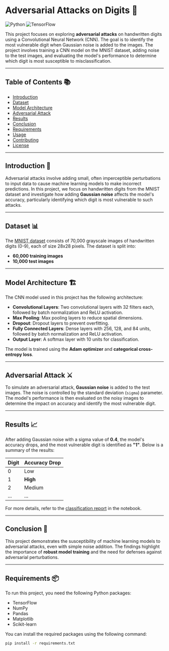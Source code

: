 # Adversarial Attacks on Digits 🎯

![Python](https://img.shields.io/badge/Python-3.8%2B-blue)
![TensorFlow](https://img.shields.io/badge/TensorFlow-2.x-orange)

This project focuses on exploring **adversarial attacks** on handwritten digits using a Convolutional Neural Network (CNN). The goal is to identify the most vulnerable digit when Gaussian noise is added to the images. The project involves training a CNN model on the MNIST dataset, adding noise to the test images, and evaluating the model's performance to determine which digit is most susceptible to misclassification.

---

## Table of Contents 📚
- [Introduction](#introduction)
- [Dataset](#dataset)
- [Model Architecture](#model-architecture)
- [Adversarial Attack](#adversarial-attack)
- [Results](#results)
- [Conclusion](#conclusion)
- [Requirements](#requirements)
- [Usage](#usage)
- [Contributing](#contributing)
- [License](#license)

---

## Introduction 🧠

Adversarial attacks involve adding small, often imperceptible perturbations to input data to cause machine learning models to make incorrect predictions. In this project, we focus on handwritten digits from the MNIST dataset and investigate how adding **Gaussian noise** affects the model's accuracy, particularly identifying which digit is most vulnerable to such attacks.

---

## Dataset 📊

The [MNIST dataset](http://yann.lecun.com/exdb/mnist/) consists of 70,000 grayscale images of handwritten digits (0-9), each of size 28x28 pixels. The dataset is split into:
- **60,000 training images**
- **10,000 test images**

---

## Model Architecture 🏗️

The CNN model used in this project has the following architecture:

- **Convolutional Layers**: Two convolutional layers with 32 filters each, followed by batch normalization and ReLU activation.
- **Max Pooling**: Max pooling layers to reduce spatial dimensions.
- **Dropout**: Dropout layers to prevent overfitting.
- **Fully Connected Layers**: Dense layers with 256, 128, and 84 units, followed by batch normalization and ReLU activation.
- **Output Layer**: A softmax layer with 10 units for classification.

The model is trained using the **Adam optimizer** and **categorical cross-entropy loss**.

---

## Adversarial Attack ⚔️

To simulate an adversarial attack, **Gaussian noise** is added to the test images. The noise is controlled by the standard deviation (`sigma`) parameter. The model's performance is then evaluated on the noisy images to determine the impact on accuracy and identify the most vulnerable digit.

---

## Results 📈

After adding Gaussian noise with a sigma value of **0.4**, the model's accuracy drops, and the most vulnerable digit is identified as **"1"**. Below is a summary of the results:

| Digit | Accuracy Drop |
|-------|---------------|
| 0     | Low           |
| 1     | **High**      |
| 2     | Medium        |
| ...   | ...           |

For more details, refer to the [classification report](#) in the notebook.

---

## Conclusion 🏁

This project demonstrates the susceptibility of machine learning models to adversarial attacks, even with simple noise addition. The findings highlight the importance of **robust model training** and the need for defenses against adversarial perturbations.

---

## Requirements 📦

To run this project, you need the following Python packages:

- TensorFlow
- NumPy
- Pandas
- Matplotlib
- Scikit-learn

You can install the required packages using the following command:

```bash
pip install -r requirements.txt

